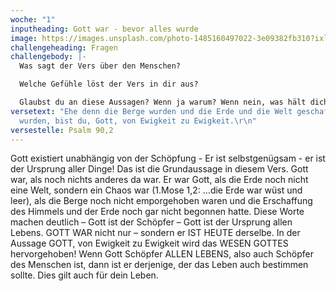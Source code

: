 ```yaml
---
woche: "1"
inputheading: Gott war - bevor alles wurde
image: https://images.unsplash.com/photo-1485160497022-3e09382fb310?ixlib=rb-1.2.1&ixid=eyJhcHBfaWQiOjEyMDd9&auto=format&fit=crop&w=1650&q=80
challengeheading: Fragen
challengebody: |-
  Was sagt der Vers über den Menschen?

  Welche Gefühle löst der Vers in dir aus?

  Glaubst du an diese Aussagen? Wenn ja warum? Wenn nein, was hält dich ab?
versetext: "Ehe denn die Berge wurden und die Erde und die Welt geschaffen
  wurden, bist du, Gott, von Ewigkeit zu Ewigkeit.\r\n"
versestelle: Psalm 90,2
---
```

Gott existiert unabhängig von der
Schöpfung - Er ist selbstgenügsam - er
ist der Ursprung aller Dinge! Das ist die
Grundaussage in diesem Vers.
Gott war, als noch nichts anderes
da war. Er war Gott, als die Erde noch
nicht eine Welt, sondern ein Chaos war
(1.Mose 1,2: …die Erde war wüst und
leer), als die Berge noch nicht emporgehoben
waren und die Erschaffung des
Himmels und der Erde noch gar nicht
begonnen hatte. Diese Worte machen
deutlich – Gott ist der Schöpfer – Gott
ist der Ursprung allen Lebens. GOTT
WAR nicht nur – sondern er IST HEUTE
derselbe. In der Aussage GOTT, von
Ewigkeit zu Ewigkeit wird das WESEN
GOTTES hervorgehoben! Wenn Gott
Schöpfer ALLEN LEBENS, also auch
Schöpfer des Menschen ist, dann ist er
derjenige, der das Leben auch bestimmen
sollte. Dies gilt auch für dein Leben.